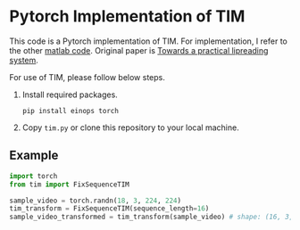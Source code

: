 # Pytorch Implementation of TIM

This code is a Pytorch implementation of TIM. For implementation, I refer to the other [matlab code](https://github.com/zsdust/TIM-temporal-interpolation-model). Original paper is [Towards a practical lipreading system](https://scholar.google.co.kr/scholar?q=Towards+a+practical+lipreading+system&hl=ko&as_sdt=0&as_vis=1&oi=scholart).

For use of TIM, please follow below steps.
1. Install required packages.
    ```
    pip install einops torch
    ```

2. Copy `tim.py` or clone this repository to your local machine.

## Example

```python
import torch
from tim import FixSequenceTIM

sample_video = torch.randn(18, 3, 224, 224)
tim_transform = FixSequenceTIM(sequence_length=16)
sample_video_transformed = tim_transform(sample_video) # shape: (16, 3, 224, 224)
```